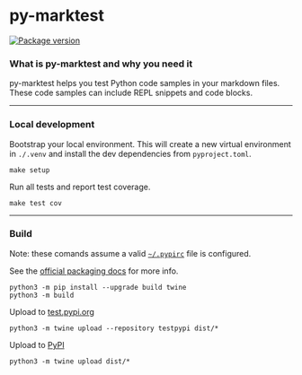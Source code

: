 # py-marktest

<p style="align: center">
    <a href="https://pypi.org/project/py-marktest" target="_blank">
        <img src="https://img.shields.io/pypi/v/py-marktest?label=PyPI" alt="Package version" />
    </a>
</p

# <!-- this reset markdown mode somehow -->

### What is py-marktest and why you need it

py-marktest helps you test Python code samples in your markdown files. These code samples can include REPL snippets and code blocks.

---

### Local development

Bootstrap your local environment. This will create a new virtual environment in `./.venv` and install the dev dependencies from `pyproject.toml`.
```shell
make setup
```

Run all tests and report test coverage.
```shell
make test cov
```

---

### Build

Note: these comands assume a valid [`~/.pypirc`](https://packaging.python.org/en/latest/specifications/pypirc/) file is configured.

See the [official packaging docs](https://packaging.python.org/en/latest/tutorials/packaging-projects/) for more info.

```shell
python3 -m pip install --upgrade build twine
python3 -m build
```

Upload to [test.pypi.org](https://test.pypi.org)

```shell
python3 -m twine upload --repository testpypi dist/*
```

Upload to [PyPI](https://pypi.org)

```shell
python3 -m twine upload dist/*
```
